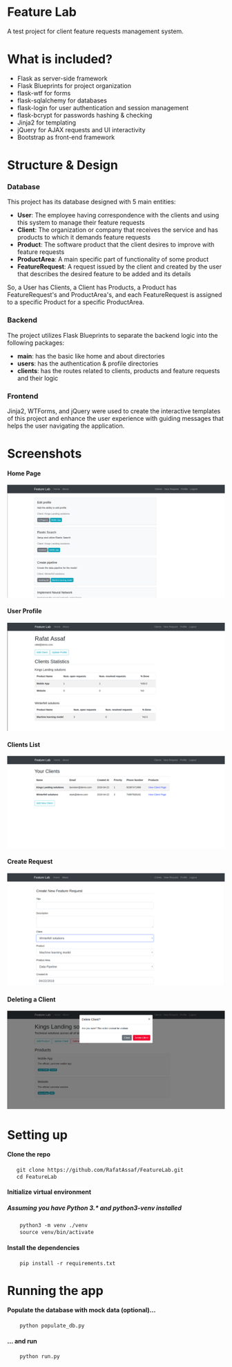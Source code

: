 # Feature Lab
A test project for client feature requests management system.

# What is included?
- Flask as server-side framework
- Flask Blueprints for project organization
- flask-wtf for forms
- flask-sqlalchemy for databases
- flask-login for user authentication and session management
- flask-bcrypt for passwords hashing & checking
- Jinja2 for templating 
- jQuery for AJAX requests and UI interactivity 
- Bootstrap as front-end framework

# Structure & Design
### Database
This project has its database designed with 5 main entities:
- **User**: The employee having correspondence with the clients and using this system to manage their feature requests
- **Client**: The organization or company that receives the service and has products to which it demands feature requests
- **Product**: The software product that the client desires to improve with feature requests
- **ProductArea**: A main specific part of functionality of some product
- **FeatureRequest**: A request issued by the client and created by the user that describes the desired feature to be added and its details

So, a User has Clients, a Client has Products, a Product has FeatureRequest's and ProductArea's, and each FeatureRequest is assigned to a specific Product for a specific ProductArea.

### Backend
The project utilizes Flask Blueprints to separate the backend logic into the following packages:
- **main**: has the basic like home and about directories
- **users**: has the authentication & profile directories
- **clients**: has the routes related to clients, products and feature requests and their logic

### Frontend 
Jinja2, WTForms, and jQuery were used to create the interactive templates of this project and enhance the user experience with guiding messages that helps the user navigating the application.


# Screenshots
#### Home Page
![home](readme_media/home.png)
#### User Profile
![profile](readme_media/profile.png)
#### Clients List
![clients](readme_media/clients.png)
#### Create Request
![create_request](readme_media/create_request.png)
#### Deleting a Client
![delete](readme_media/delete.png)

# Setting up
#### Clone the repo
```
   git clone https://github.com/RafatAssaf/FeatureLab.git
   cd FeatureLab   
```

#### Initialize virtual environment
##### Assuming you have Python 3.* and python3-venv installed 
```
    python3 -m venv ./venv
    source venv/bin/activate
```

#### Install the dependencies
```
    pip install -r requirements.txt
```

# Running the app
#### Populate the database with mock data (optional)...
```
    python populate_db.py
```

#### ... and run
```
    python run.py
```